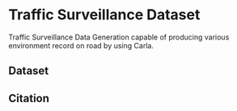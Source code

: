 # Traffic Surveillance Dataset
Traffic Surveillance Data Generation capable of producing various environment record on road by using Carla.

## Dataset



## Citation  
